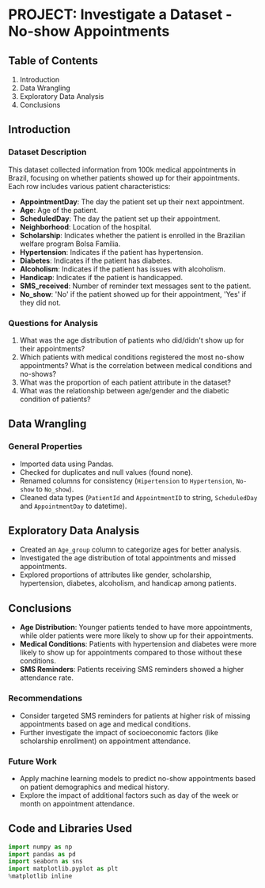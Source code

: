 # PROJECT: Investigate a Dataset - No-show Appointments

## Table of Contents

1. Introduction
2. Data Wrangling
3. Exploratory Data Analysis
4. Conclusions

## Introduction

### Dataset Description

This dataset collected information from 100k medical appointments in Brazil, focusing on whether patients showed up for their appointments. Each row includes various patient characteristics:

- **AppointmentDay**: The day the patient set up their next appointment.
- **Age**: Age of the patient.
- **ScheduledDay**: The day the patient set up their appointment.
- **Neighborhood**: Location of the hospital.
- **Scholarship**: Indicates whether the patient is enrolled in the Brazilian welfare program Bolsa Família.
- **Hypertension**: Indicates if the patient has hypertension.
- **Diabetes**: Indicates if the patient has diabetes.
- **Alcoholism**: Indicates if the patient has issues with alcoholism.
- **Handicap**: Indicates if the patient is handicapped.
- **SMS_received**: Number of reminder text messages sent to the patient.
- **No_show**: 'No' if the patient showed up for their appointment, 'Yes' if they did not.

### Questions for Analysis

1. What was the age distribution of patients who did/didn't show up for their appointments?
2. Which patients with medical conditions registered the most no-show appointments? What is the correlation between medical conditions and no-shows?
3. What was the proportion of each patient attribute in the dataset?
4. What was the relationship between age/gender and the diabetic condition of patients?

## Data Wrangling

### General Properties

- Imported data using Pandas.
- Checked for duplicates and null values (found none).
- Renamed columns for consistency (`Hipertension` to `Hypertension`, `No-show` to `No_show`).
- Cleaned data types (`PatientId` and `AppointmentID` to string, `ScheduledDay` and `AppointmentDay` to datetime).

## Exploratory Data Analysis

- Created an `Age_group` column to categorize ages for better analysis.
- Investigated the age distribution of total appointments and missed appointments.
- Explored proportions of attributes like gender, scholarship, hypertension, diabetes, alcoholism, and handicap among patients.

## Conclusions

- **Age Distribution**: Younger patients tended to have more appointments, while older patients were more likely to show up for their appointments.
- **Medical Conditions**: Patients with hypertension and diabetes were more likely to show up for appointments compared to those without these conditions.
- **SMS Reminders**: Patients receiving SMS reminders showed a higher attendance rate.

### Recommendations

- Consider targeted SMS reminders for patients at higher risk of missing appointments based on age and medical conditions.
- Further investigate the impact of socioeconomic factors (like scholarship enrollment) on appointment attendance.

### Future Work

- Apply machine learning models to predict no-show appointments based on patient demographics and medical history.
- Explore the impact of additional factors such as day of the week or month on appointment attendance.

## Code and Libraries Used

```python
import numpy as np
import pandas as pd
import seaborn as sns
import matplotlib.pyplot as plt
%matplotlib inline
